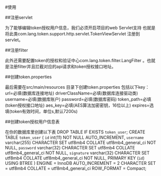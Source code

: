 #使用

##注册servlet

为了能够编辑token授权用户信息，我们必须开启项目的web Servlet支持
也就是将此类com.lang.token.support.http.servlet.TokenViewServlet
注册到servlet。

##注册filter

此外还需要配置token的授权和验证中心com.lang.token.filter.LangFilter
。也就是注册filter并且拦截对应的api请求和token授权接口地址。

##创建token.properties

最后需要在src/main/resources 目录下创建token.properties
包括以下key：
url=必填(数据库连接地址)
driverClassName=必填(数据库连接驱动类)
username=必填(数据库账户)
password=必填(数据库密码)
token_path=必填(token授权接口地址)
aes_key=必填(AES算法加密密钥，16位以上)
expires=选填(token有效时间，单位s,默认7200s)

##创建token授权用户信息表

在你的数据库里创建以下表
DROP TABLE IF EXISTS `token_user`;
CREATE TABLE `token_user`  (
  `id` int(11) NOT NULL AUTO_INCREMENT,
  `username` varchar(255) CHARACTER SET utf8mb4 COLLATE utf8mb4_general_ci NOT NULL,
  `password` varchar(32) CHARACTER SET utf8mb4 COLLATE utf8mb4_general_ci NOT NULL,
  `signature` varchar(32) CHARACTER SET utf8mb4 COLLATE utf8mb4_general_ci NOT NULL,
  PRIMARY KEY (`id`) USING BTREE
) ENGINE = InnoDB AUTO_INCREMENT = 2 CHARACTER SET = utf8mb4 COLLATE = utf8mb4_general_ci ROW_FORMAT = Compact;
